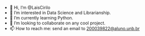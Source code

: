 - 👋 Hi, I’m @LaisCirilo
- 👀 I’m interested in Data Science and Librarianship.
- 🌱 I’m currently learning Python.
- 💞️ I’m looking to collaborate on any cool project.
- 📫 How to reach me: send an email to 200039822@aluno.unb.br

<!---
LaisCirilo/LaisCirilo is a ✨ special ✨ repository because its `README.md` (this file) appears on your GitHub profile.
You can click the Preview link to take a look at your changes.
--->
